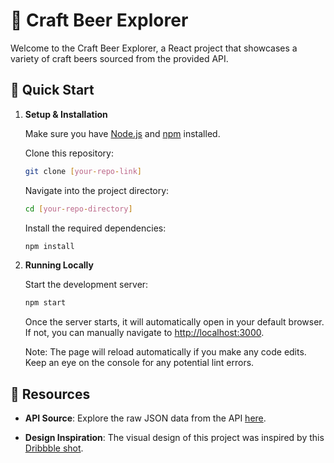 # 🍺 Craft Beer Explorer

Welcome to the Craft Beer Explorer, a React project that showcases a variety of craft beers sourced from the provided API.

## 🚀 Quick Start

1. **Setup & Installation**

   Make sure you have [Node.js](https://nodejs.org/) and [npm](https://www.npmjs.com/get-npm) installed.

   Clone this repository:

   ```bash
   git clone [your-repo-link]
   ```

   Navigate into the project directory:

   ```bash
   cd [your-repo-directory]
   ```

   Install the required dependencies:

   ```bash
   npm install
   ```

2. **Running Locally**

   Start the development server:

   ```bash
   npm start
   ```

   Once the server starts, it will automatically open in your default browser. If not, you can manually navigate to [http://localhost:3000](http://localhost:3000).

   Note: The page will reload automatically if you make any code edits. Keep an eye on the console for any potential lint errors.

## 📜 Resources

- **API Source**: Explore the raw JSON data from the API [here](https://ih-beers-api2.herokuapp.com/beers).

- **Design Inspiration**: The visual design of this project was inspired by this [Dribbble shot](https://dribbble.com/shots/3812007-Product-Carousel-Craft-Beer-Website).
